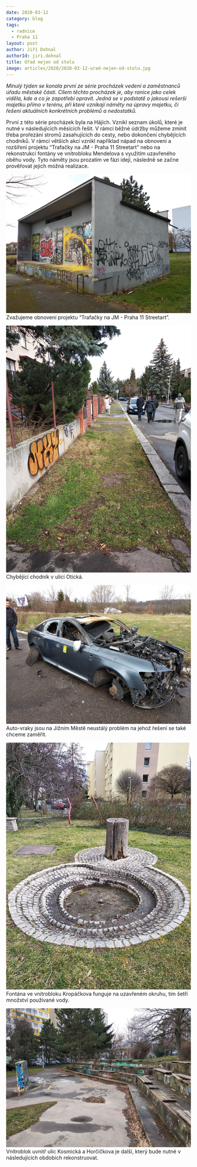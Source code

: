 ```yaml
---
date: 2020-03-12
category: blog
tags: 
  - radnice
  - Praha 11
layout: post
author: Jiří Dohnal
authorId: jiri.dohnal
title: Úřad nejen od stolu
image: articles/2020/2020-03-12-urad-nejen-od-stolu.jpg
---
```


*Minulý týden se konala první ze série procházek vedení a zaměstnanců úřadu městské části. Cílem těchto procházek je, aby ranice jako celek viděla, kde a co je zapotřebí opravit. Jedná se v podstatě o jakousi rešerši majetku přímo v terénu, při které vznikají náměty na úpravy majetku, či řešení aktuálních konkrétních problémů a nedostatků.*

První z této série procházek byla na Hájích. Vznikl seznam úkolů, které je nutné v následujících měsících řešit. V rámci běžné údržby můžeme zmínit třeba prořezání stromů zasahujících do cesty, nebo dokončení chybějících chodníků. V rámci větších akcí vznikl například nápad na obnovení a rozšíření projektu “Trafačky na JM - Praha 11 Streetart” nebo na rekonstrukci fontány ve vnitrobloku Mendelova s využitím uzavřeného oběhu vody. Tyto náměty jsou prozatím ve fázi idejí, následně se začne prověřovat jejich možná realizace.


![Trafo stanice](/assets/img/articles/2020/2020-03-12-urad-nejen-od-stolu-I.jpg)
Zvažujeme obnovení projektu “Trafačky na JM - Praha 11 Streetart”.

![Ulice Otická](/assets/img/articles/2020/2020-03-12-urad-nejen-od-stolu-II.jpg)
Chybějící chodník v ulici Otická.

![Autovrak](/assets/img/articles/2020/2020-03-12-urad-nejen-od-stolu-III.jpg)
Auto-vraky jsou na Jižním Městě neustálý problém na jehož řešení se také chceme zaměřit.

![Fontána ve vnitrobloku Kropáčkova](/assets/img/articles/2020/2020-03-12-urad-nejen-od-stolu-IV.jpg)
Fontána ve vnitrobloku Kropáčkova funguje na uzavřeném okruhu, tím šetří množství používané vody.

![Vnitroblok Kosmická Horčičkova](/assets/img/articles/2020/2020-03-12-urad-nejen-od-stolu-V.jpg)
Vnitroblok uvnitř ulic Kosmická a Horčičkova je další, který bude nutné v následujících obdobích rekonstruovat.
